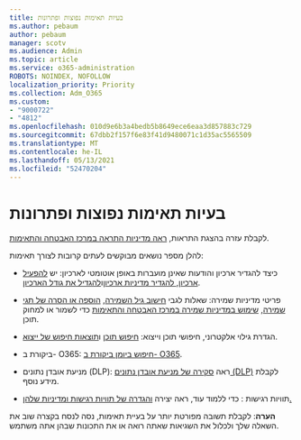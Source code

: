 ```yaml
---
title: בעיות תאימות נפוצות ופתרונות
ms.author: pebaum
author: pebaum
manager: scotv
ms.audience: Admin
ms.topic: article
ms.service: o365-administration
ROBOTS: NOINDEX, NOFOLLOW
localization_priority: Priority
ms.collection: Adm_O365
ms.custom:
- "9000722"
- "4812"
ms.openlocfilehash: 010d9e6b3a4bedb5b8649ece6eaa3d857883c729
ms.sourcegitcommit: 67dbb2f157f6e83f41d9480071c1d35ac5565509
ms.translationtype: MT
ms.contentlocale: he-IL
ms.lasthandoff: 05/13/2021
ms.locfileid: "52470204"
---
```

# <a name="compliance-common-issues-and-resolutions"></a>בעיות תאימות נפוצות ופתרונות

לקבלת עזרה בהצגת התראות, [ראה מדיניות התראה במרכז האבטחה והתאימות](/microsoft-365/compliance/alert-policies.md).

להלן מספר נושאים מבוקשים לעתים קרובות לצורך תאימות:

- כיצד להגדיר ארכיון והודעות שאינן מועברות באופן אוטומטי לארכיון: יש [להפעיל ארכיון, להגדיר מדיניות ארכיון](/microsoft-365/compliance/enable-archive-mailboxes.md)ו[להגדיל את גודל הארכיון](/microsoft-365/compliance/enable-unlimited-archiving.md).

- פריטי מדיניות שמירה: שאלות לגבי [חישוב גיל השמירה](/exchange/security-and-compliance/messaging-records-management/retention-age.md), [הוספה או הסרה של תגי שמירה](/exchange/security-and-compliance/messaging-records-management/add-or-remove-retention-tags.md), [שימוש במדיניות שמירה במרכז האבטחה והתאימות](/microsoft-365/compliance/retention-policies.md) כדי לשמור או למחוק תוכן.

- הגדרת גילוי אלקטרוני, חיפושי תוכן וייצוא: [חיפוש תוכן](/microsoft-365/compliance/search-for-content.md) ו[תוצאות חיפוש של ייצוא](/microsoft-365/compliance/export-search-results.md).

- ביקורת ב- O365: [חיפוש ביומן ביקורת ב- O365](/microsoft-365/compliance/search-the-audit-log-in-security-and-compliance.md).

- מניעת אובדן נתונים (DLP): ראה [סקירה של מניעת אובדן נתונים (DLP)](/microsoft-365/compliance/data-loss-prevention-policies.md) לקבלת מידע נוסף.
 
- תוויות רגישות : כדי ללמוד עוד, ראה יצירה [והגדרה של תוויות רגישות ומדיניות שלהן.](/microsoft-365/compliance/create-sensitivity-labels.md)

**הערה**: לקבלת תשובה מפורטת יותר על בעיית תאימות, נסה לנסח בקצרה שוב את השאלה שלך ולכלול את השגיאות שאתה רואה או את התכונות שבהן אתה משתמש.

